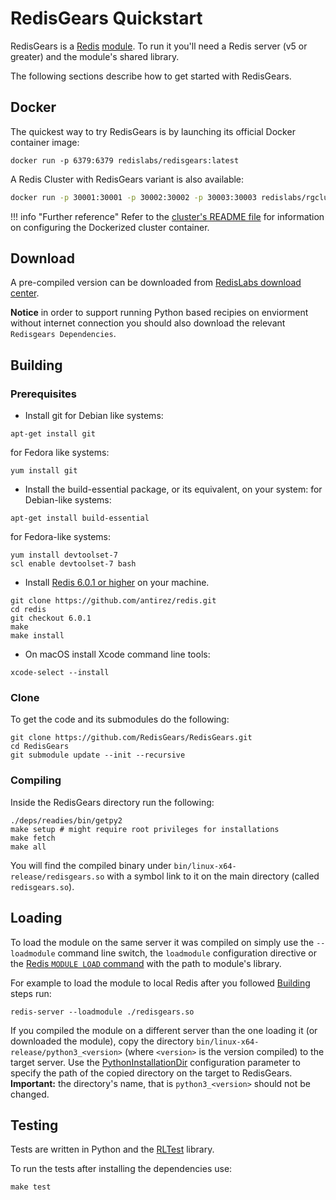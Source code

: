 # RedisGears Quickstart
RedisGears is a [Redis](glossary.md#redis) [module](glossary.md#module). To run it you'll need a Redis server (v5 or greater) and the module's shared library.

The following sections describe how to get started with RedisGears.

## Docker
The quickest way to try RedisGears is by launching its official Docker container image:

```
docker run -p 6379:6379 redislabs/redisgears:latest
```

A Redis Cluster with RedisGears variant is also available:

```sh
docker run -p 30001:30001 -p 30002:30002 -p 30003:30003 redislabs/rgcluster:latest
```

!!! info "Further reference"
    Refer to the [cluster's README file](https://github.com/RedisGears/RedisGears/blob/master/recipes/cluster/README.md) for information on configuring the Dockerized cluster container.

## Download

A pre-compiled version can be downloaded from [RedisLabs download center](https://redislabs.com/download-center/modules/).

**Notice** in order to support running Python based recipies on enviorment without internet connection you should also download the relevant `Redisgears Dependencies`.

## Building

### Prerequisites
* Install git
for Debian like systems:
```
apt-get install git
```
for Fedora like systems:
```
yum install git
```


* Install the build-essential package, or its equivalent, on your system:
for Debian-like systems:
```
apt-get install build-essential
```
for Fedora-like systems:
```
yum install devtoolset-7
scl enable devtoolset-7 bash
```

* Install [Redis 6.0.1 or higher](https://redis.io/) on your machine.

```
git clone https://github.com/antirez/redis.git
cd redis
git checkout 6.0.1 
make
make install
```

* On macOS install Xcode command line tools:

```
xcode-select --install
```

### Clone
To get the code and its submodules do the following:
```
git clone https://github.com/RedisGears/RedisGears.git
cd RedisGears
git submodule update --init --recursive
```

### Compiling
Inside the RedisGears directory run the following:

```
./deps/readies/bin/getpy2
make setup # might require root privileges for installations
make fetch
make all
```

You will find the compiled binary under `bin/linux-x64-release/redisgears.so` with a symbol link to it on the main directory (called `redisgears.so`).

## Loading
To load the module on the same server it was compiled on simply use the `--loadmodule` command line switch, the `loadmodule` configuration directive or the [Redis `MODULE LOAD` command](https://redis.io/commands/module-load) with the path to module's library.

For example to load the module to local Redis after you followed [Building](#building) steps run:
```
redis-server --loadmodule ./redisgears.so
```

If you compiled the module on a different server than the one loading it (or downloaded the module), copy the directory `bin/linux-x64-release/python3_<version>` (where `<version>` is the version compiled) to the target server. Use the [PythonInstallationDir](configuration.md#pythoninstallationdir) configuration parameter to specify the path of the copied directory on the target to RedisGears. **Important:** the directory's name, that is `python3_<version>` should not be changed.

## Testing
Tests are written in Python and the [RLTest](https://github.com/RedisLabsModules/RLTest) library.

To run the tests after installing the dependencies use:

```
make test
```
